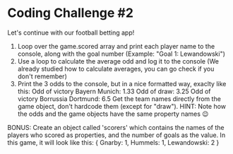 <!-- # Build Responsive Real-World Websites with HTML and CSS -->

# Coding Challenge #2

Let's continue with our football betting app!

1. Loop over the game.scored array and print each player name to the console, along with the goal number (Example: "Goal 1: Lewandowski")
2. Use a loop to calculate the average odd and log it to the console (We already studied how to calculate averages, you can go check if you don't remember)
3. Print the 3 odds to the console, but in a nice formatted way, exaclty like this:
   Odd of victory Bayern Munich: 1.33
   Odd of draw: 3.25
   Odd of victory Borrussia Dortmund: 6.5
   Get the team names directly from the game object, don't hardcode them (except for "draw"). HINT: Note how the odds and the game objects have the same property names 😉

BONUS: Create an object called 'scorers' which contains the names of the players who scored as properties, and the number of goals as the value. In this game, it will look like this:
{
Gnarby: 1,
Hummels: 1,
Lewandowski: 2
}

